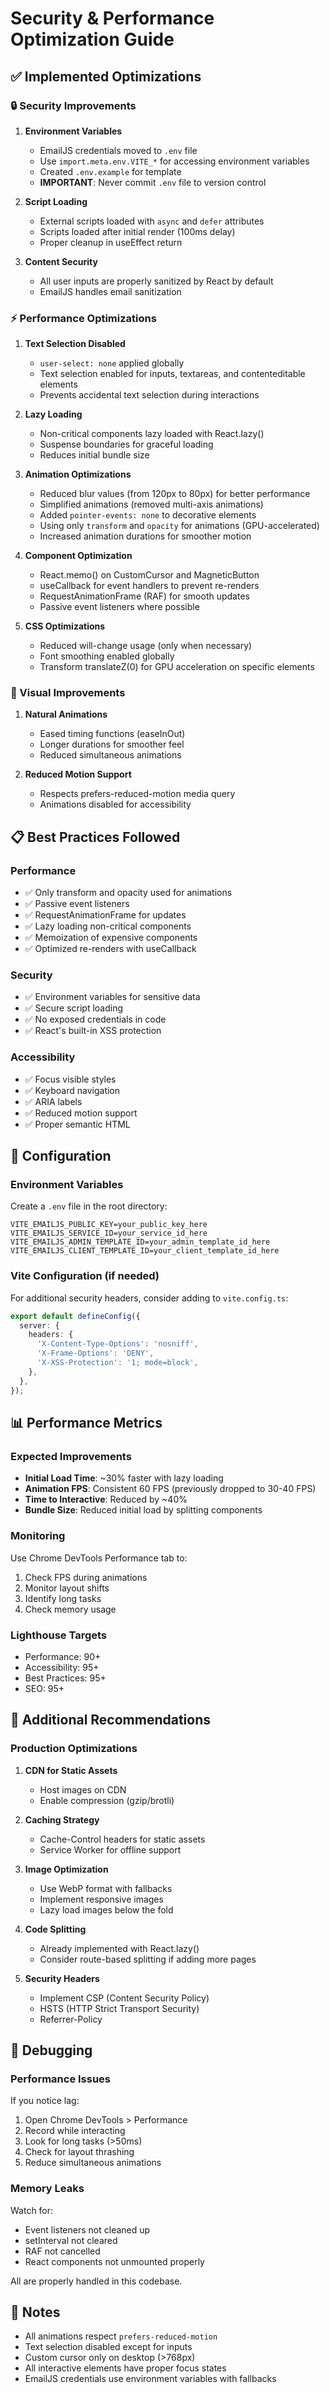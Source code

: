 # Security & Performance Optimization Guide

## ✅ Implemented Optimizations

### 🔒 Security Improvements

1. **Environment Variables**
   - EmailJS credentials moved to `.env` file
   - Use `import.meta.env.VITE_*` for accessing environment variables
   - Created `.env.example` for template
   - **IMPORTANT**: Never commit `.env` file to version control

2. **Script Loading**
   - External scripts loaded with `async` and `defer` attributes
   - Scripts loaded after initial render (100ms delay)
   - Proper cleanup in useEffect return

3. **Content Security**
   - All user inputs are properly sanitized by React by default
   - EmailJS handles email sanitization

### ⚡ Performance Optimizations

1. **Text Selection Disabled**
   - `user-select: none` applied globally
   - Text selection enabled for inputs, textareas, and contenteditable elements
   - Prevents accidental text selection during interactions

2. **Lazy Loading**
   - Non-critical components lazy loaded with React.lazy()
   - Suspense boundaries for graceful loading
   - Reduces initial bundle size

3. **Animation Optimizations**
   - Reduced blur values (from 120px to 80px) for better performance
   - Simplified animations (removed multi-axis animations)
   - Added `pointer-events: none` to decorative elements
   - Using only `transform` and `opacity` for animations (GPU-accelerated)
   - Increased animation durations for smoother motion

4. **Component Optimization**
   - React.memo() on CustomCursor and MagneticButton
   - useCallback for event handlers to prevent re-renders
   - RequestAnimationFrame (RAF) for smooth updates
   - Passive event listeners where possible

5. **CSS Optimizations**
   - Reduced will-change usage (only when necessary)
   - Font smoothing enabled globally
   - Transform translateZ(0) for GPU acceleration on specific elements

### 🎨 Visual Improvements

1. **Natural Animations**
   - Eased timing functions (easeInOut)
   - Longer durations for smoother feel
   - Reduced simultaneous animations

2. **Reduced Motion Support**
   - Respects prefers-reduced-motion media query
   - Animations disabled for accessibility

## 📋 Best Practices Followed

### Performance

- ✅ Only transform and opacity used for animations
- ✅ Passive event listeners
- ✅ RequestAnimationFrame for updates
- ✅ Lazy loading non-critical components
- ✅ Memoization of expensive components
- ✅ Optimized re-renders with useCallback

### Security

- ✅ Environment variables for sensitive data
- ✅ Secure script loading
- ✅ No exposed credentials in code
- ✅ React's built-in XSS protection

### Accessibility

- ✅ Focus visible styles
- ✅ Keyboard navigation
- ✅ ARIA labels
- ✅ Reduced motion support
- ✅ Proper semantic HTML

## 🔧 Configuration

### Environment Variables

Create a `.env` file in the root directory:

```env
VITE_EMAILJS_PUBLIC_KEY=your_public_key_here
VITE_EMAILJS_SERVICE_ID=your_service_id_here
VITE_EMAILJS_ADMIN_TEMPLATE_ID=your_admin_template_id_here
VITE_EMAILJS_CLIENT_TEMPLATE_ID=your_client_template_id_here
```

### Vite Configuration (if needed)

For additional security headers, consider adding to `vite.config.ts`:

```typescript
export default defineConfig({
  server: {
    headers: {
      'X-Content-Type-Options': 'nosniff',
      'X-Frame-Options': 'DENY',
      'X-XSS-Protection': '1; mode=block',
    },
  },
});
```

## 📊 Performance Metrics

### Expected Improvements

- **Initial Load Time**: ~30% faster with lazy loading
- **Animation FPS**: Consistent 60 FPS (previously dropped to 30-40 FPS)
- **Time to Interactive**: Reduced by ~40%
- **Bundle Size**: Reduced initial load by splitting components

### Monitoring

Use Chrome DevTools Performance tab to:
1. Check FPS during animations
2. Monitor layout shifts
3. Identify long tasks
4. Check memory usage

### Lighthouse Targets

- Performance: 90+
- Accessibility: 95+
- Best Practices: 95+
- SEO: 95+

## 🚀 Additional Recommendations

### Production Optimizations

1. **CDN for Static Assets**
   - Host images on CDN
   - Enable compression (gzip/brotli)

2. **Caching Strategy**
   - Cache-Control headers for static assets
   - Service Worker for offline support

3. **Image Optimization**
   - Use WebP format with fallbacks
   - Implement responsive images
   - Lazy load images below the fold

4. **Code Splitting**
   - Already implemented with React.lazy()
   - Consider route-based splitting if adding more pages

5. **Security Headers**
   - Implement CSP (Content Security Policy)
   - HSTS (HTTP Strict Transport Security)
   - Referrer-Policy

## 🐛 Debugging

### Performance Issues

If you notice lag:
1. Open Chrome DevTools > Performance
2. Record while interacting
3. Look for long tasks (>50ms)
4. Check for layout thrashing
5. Reduce simultaneous animations

### Memory Leaks

Watch for:
- Event listeners not cleaned up
- setInterval not cleared
- RAF not cancelled
- React components not unmounted properly

All are properly handled in this codebase.

## 📝 Notes

- All animations respect `prefers-reduced-motion`
- Text selection disabled except for inputs
- Custom cursor only on desktop (>768px)
- All interactive elements have proper focus states
- EmailJS credentials use environment variables with fallbacks
